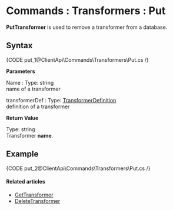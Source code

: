 # Commands : Transformers : Put

**PutTransformer** is used to remove a transformer from a database.

## Syntax

{CODE put_1@ClientApi\Commands\Transformers\Put.cs /}

**Parameters**   

Name
:   Type: string   
name of a transformer

transformerDef
:   Type: [TransformerDefinition](../../../glossary/transformers/transformer-definition)      
definition of a transformer  

**Return Value**

Type: string   
Transformer **name**.

## Example

{CODE put_2@ClientApi\Commands\Transformers\Put.cs /}

#### Related articles

- [GetTransformer](../../../client-api/commands/transformers/get)  
- [DeleteTransformer](../../../client-api/commands/transformers/delete)  